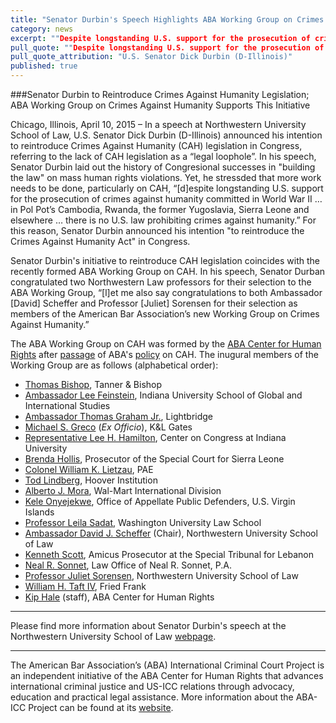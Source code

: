 ```yaml
---
title: "Senator Durbin's Speech Highlights ABA Working Group on Crimes Against Humanity"
category: news
excerpt: ""Despite longstanding U.S. support for the prosecution of crimes against humanity (internationally)… there is no U.S. law prohibiting crimes against humanity.""
pull_quote: ""Despite longstanding U.S. support for the prosecution of crimes against humanity committed in World War II … in Pol Pot’s Cambodia, Rwanda, the former Yugoslavia, Sierra Leone and elsewhere … there is no U.S. law prohibiting crimes against humanity.""
pull_quote_attribution: "U.S. Senator Dick Durbin (D-Illinois)"
published: true
---
```

###Senator Durbin to Reintroduce Crimes Against Humanity Legislation; ABA Working Group on Crimes Against Humanity Supports This Initiative 

Chicago, Illinois, April 10, 2015 – In a speech at Northwestern University School of Law, U.S. Senator Dick Durbin (D-Illinois) announced his intention to reintroduce Crimes Against Humanity (CAH) legislation in Congress, referring to the lack of CAH legislation as a “legal loophole”. In his speech, Senator Durbin laid out the history of Congresional successes in "building the law" on mass human rights violations. Yet, he stressded that more work needs to be done, particularly on CAH, “[d]espite longstanding U.S. support for the prosecution of crimes against humanity committed in World War II … in Pol Pot’s Cambodia, Rwanda, the former Yugoslavia, Sierra Leone and elsewhere … there is no U.S. law prohibiting crimes against humanity.” For this reason, Senator Durbin announced his intention "to reintroduce the Crimes Against Humanity Act" in Congress. 


Senator Durbin's initiative to reintroduce CAH legislation coincides with the recently formed ABA Working Group on CAH. In his speech, Senator Durban congratulated two Northwestern Law professors for their selection to the ABA Working Group, “[l]et me also say congratulations to both Ambassador [David] Scheffer and Professor [Juliet] Sorensen for their selection as members of the American Bar Association’s new Working Group on Crimes Against Humanity.”  


The ABA Working Group on CAH was formed by the [ABA Center for Human Rights](http://www.americanbar.org/groups/human_rights.html) after [passage](http://www.international-criminal-justice-today.org/news/2014/09/12/aba-urges-us-government-to-act-on-crimes-against-humanity/) of ABA's [policy](http://www.americanbar.org/content/dam/aba/images/abanews/2014am_hodres/300.pdf) on CAH.  The inugural members of the Working Group are as follows (alphabetical order):


- [Thomas Bishop](http://tannerbishop.com/_images/_documents/Thomas-E-Bishop.pdf), Tanner & Bishop
- [Ambassador Lee Feinstein](http://info.law.indiana.edu/faculty-research/faculty-staff/profiles/faculty/feinstein-lee-a.shtml), Indiana University School of Global and International Studies
- [Ambassador Thomas Graham Jr.](http://www.ltbridge.com/leadership/boarddirectors/thomas-graham), Lightbridge 
- [Michael S. Greco](http://www.klgates.com/michael-s-greco/) (*Ex Officio*), K&L Gates 
- [Representative Lee H. Hamilton](http://www.centeroncongress.org/lee-h-hamilton-biography), Center on Congress at Indiana University
- [Brenda Hollis](http://www.rscsl.org/RSCSL-Officials.html), Prosecutor of the Special Court for Sierra Leone
- [Colonel William K. Lietzau](http://www.defense.gov/bios/biographydetail.aspx?biographyid=246), PAE
- [Tod Lindberg](http://www.hoover.org/profiles/tod-lindberg), Hoover Institution
- [Alberto J. Mora](https://www.law.upenn.edu/live/files/2306-alberto-mora-bio), Wal-Mart International Division
- [Kele Onyejekwe](https://www.linkedin.com/in/keleconyejekwe), Office of Appellate Public Defenders, U.S. Virgin Islands
- [Professor Leila Sadat](https://law.wustl.edu/faculty/pages.aspx?id=390), Washington University Law School
- [Ambassador David J. Scheffer](http://www.law.northwestern.edu/faculty/profiles/DavidScheffer/) (Chair), Northwestern University School of Law 
- [Kenneth Scott](http://www.stl-tsl.org/en/about-the-stl/biographies/actors-contempt-cases/3587-kenneth-scott-amicus-curiae-prosecutor-stl-14-05-and-stl-14-06), Amicus Prosecutor at the Special Tribunal for Lebanon
- [Neal R. Sonnet](http://www.sonnettlaw.com/neal-r-sonnett.html), Law Office of Neal R. Sonnet, P.A. 
- [Professor Juliet Sorensen](http://www.law.northwestern.edu/faculty/profiles/JulietSorensen/), Northwestern University School of Law 
- [William H. Taft IV](http://www.friedfrank.com/index.cfm?pageID=42&itemID=620&more=1), Fried Frank
- [Kip Hale](http://www.aba-icc.org/the-aba-icc-project/project-staff/) (staff), ABA Center for Human Rights 

---
Please find more information about Senator Durbin's speech at the Northwestern University School of Law [webpage](http://www.law.northwestern.edu/about/news/newsdisplay.cfm?ID=712). 

---

The American Bar Association’s (ABA) International Criminal Court Project is an independent initiative of the ABA Center for Human Rights that advances international criminal justice and US-ICC relations through advocacy, education and practical legal assistance. More information about the ABA-ICC Project can be found at its [website](http://www.aba-icc.org/). 
